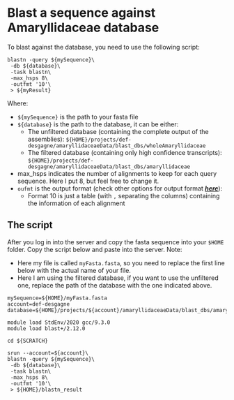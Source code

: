 # Blast a sequence against Amaryllidaceae database

To blast against the database, you need to use the following script:

```
blastn -query ${mySequence}\
 -db ${database}\
 -task blastn\
 -max_hsps 8\
 -outfmt '10'\
 > ${myResult}
```

Where:
- `${mySequence}` is the path to your fasta file
- `${database}` is the path to the database, it can be either:
  - The unfiltered database (containing the complete output of the assemblies): `${HOME}/projects/def-desgagne/amaryllidaceaeData/blast_dbs/wholeAmaryllidaceae`
  - The filtered database (containing only high confidence transcripts): `${HOME}/projects/def-desgagne/amaryllidaceaeData/blast_dbs/amaryllidaceae`
- max_hsps indicates the number of alignments to keep for each query sequence. Here I put 8, but feel free to change it.
- `oufmt` is the output format (check other options for output format **_[here](https://www.ncbi.nlm.nih.gov/books/NBK279684/table/appendices.T.options_common_to_all_blast/)_**):
  - Format 10 is just a table (with `,` separating the columns) containing the information of each alignment

## The script

After you log in into the server and copy the fasta sequence into your `$HOME` folder. Copy the script below and paste into the server. Note:
- Here my file is called `myFasta.fasta`, so you need to replace the first line below with the actual name of your file.
- Here I am using the filtered database, if you want to use the unfiltered one, replace the path of the database with the one indicated above.

```
mySequence=${HOME}/myFasta.fasta
account=def-desgagne
database=${HOME}/projects/${account}/amaryllidaceaeData/blast_dbs/amaryllidaceae

module load StdEnv/2020 gcc/9.3.0
module load blast+/2.12.0

cd ${SCRATCH}

srun --account=${account}\
blastn -query ${mySequence}\
 -db ${database}\
 -task blastn\
 -max_hsps 8\
 -outfmt '10'\
 > ${HOME}/blastn_result
 ```



